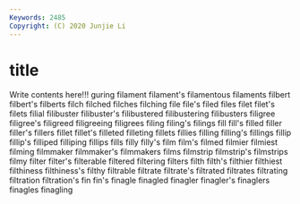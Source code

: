 ```yaml
---
Keywords: 2485
Copyright: (C) 2020 Junjie Li
---
```


# title

Write contents here!!!
guring 
filament 
filament's 
filamentous 
filaments 
filbert 
filbert's 
filberts 
filch
filched 
filches 
filching 
file 
file's 
filed 
files 
filet 
filet's 
filets
filial 
filibuster 
filibuster's 
filibustered 
filibustering 
filibusters 
filigree 
filigree's 
filigreed 
filigreeing
filigrees 
filing 
filing's 
filings 
fill 
fill's 
filled 
filler 
filler's 
fillers
fillet 
fillet's 
filleted 
filleting 
fillets 
fillies 
filling 
filling's 
fillings 
fillip
fillip's 
filliped 
filliping 
fillips 
fills 
filly 
filly's 
film 
film's 
filmed
filmier 
filmiest 
filming 
filmmaker 
filmmaker's 
filmmakers 
films 
filmstrip 
filmstrip's 
filmstrips
filmy 
filter 
filter's 
filterable 
filtered 
filtering 
filters 
filth 
filth's 
filthier
filthiest 
filthiness 
filthiness's 
filthy 
filtrable 
filtrate 
filtrate's 
filtrated 
filtrates 
filtrating
filtration 
filtration's 
fin 
fin's 
finagle 
finagled 
finagler 
finagler's 
finaglers 
finagles
finagling 
